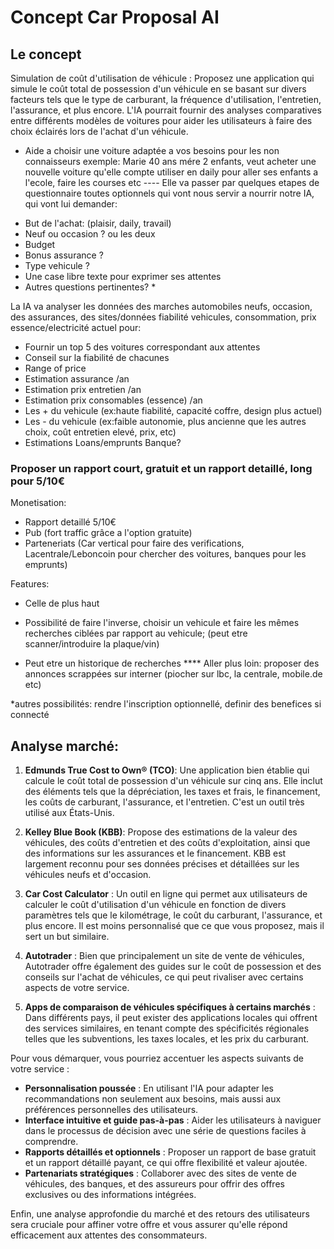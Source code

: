 # Concept Car Proposal AI

## Le concept

Simulation de coût d'utilisation de véhicule : Proposez une application qui simule le coût total de possession d'un véhicule en se basant sur divers facteurs tels que le type de carburant, la fréquence d'utilisation, l'entretien, l'assurance, et plus encore. L'IA pourrait fournir des analyses comparatives entre différents modèles de voitures pour aider les utilisateurs à faire des choix éclairés lors de l'achat d'un véhicule.

- Aide a choisir une voiture adaptée a vos besoins pour les non connaisseurs
  exemple: Marie 40 ans mére 2 enfants, veut acheter une nouvelle voiture qu'elle compte utiliser en daily pour aller ses enfants a l'ecole, faire les courses etc ----
  Elle va passer par quelques etapes de questionnaire toutes optionnels qui vont nous servir a nourrir notre IA, qui vont lui demander:

* But de l'achat: (plaisir, daily, travail)
* Neuf ou occasion ? ou les deux
* Budget
* Bonus assurance ?
* Type vehicule ?
* Une case libre texte pour exprimer ses attentes
* Autres questions pertinentes? \*

La IA va analyser les données des marches automobiles neufs, occasion, des assurances, des sites/données fiabilité vehicules, consommation, prix essence/electricité actuel pour:

- Fournir un top 5 des voitures correspondant aux attentes
- Conseil sur la fiabilité de chacunes
- Range of price
- Estimation assurance /an
- Estimation prix entretien /an
- Estimation prix consomables (essence) /an
- Les + du vehicule (ex:haute fiabilité, capacité coffre, design plus actuel)
- Les - du vehicule (ex:faible autonomie, plus ancienne que les autres choix, coût entretien elevé, prix, etc)
- Estimations Loans/emprunts Banque?

### Proposer un rapport court, gratuit et un rapport detaillé, long pour 5/10€

Monetisation:

- Rapport detaillé 5/10€
- Pub (fort traffic grâce a l'option gratuite)
- Parteneriats (Car vertical pour faire des verifications, Lacentrale/Leboncoin pour chercher des voitures, banques pour les emprunts)

Features:

- Celle de plus haut
- Possibilité de faire l'inverse, choisir un vehicule et faire les mêmes recherches ciblées par rapport au vehicule; (peut etre scanner/introduire la plaque/vin)

- Peut etre un historique de recherches
  \*\*\*\* Aller plus loin: proposer des annonces scrappées sur interner (piocher sur lbc, la centrale, mobile.de etc)

\*autres possibilités: rendre l'inscription optionnellé, definir des benefices si connecté

## Analyse marché:

1. **Edmunds True Cost to Own® (TCO)**: Une application bien établie qui calcule le coût total de possession d'un véhicule sur cinq ans. Elle inclut des éléments tels que la dépréciation, les taxes et frais, le financement, les coûts de carburant, l'assurance, et l'entretien. C'est un outil très utilisé aux États-Unis.

2. **Kelley Blue Book (KBB)**: Propose des estimations de la valeur des véhicules, des coûts d'entretien et des coûts d'exploitation, ainsi que des informations sur les assurances et le financement. KBB est largement reconnu pour ses données précises et détaillées sur les véhicules neufs et d'occasion.

3. **Car Cost Calculator** : Un outil en ligne qui permet aux utilisateurs de calculer le coût d'utilisation d'un véhicule en fonction de divers paramètres tels que le kilométrage, le coût du carburant, l'assurance, et plus encore. Il est moins personnalisé que ce que vous proposez, mais il sert un but similaire.

4. **Autotrader** : Bien que principalement un site de vente de véhicules, Autotrader offre également des guides sur le coût de possession et des conseils sur l'achat de véhicules, ce qui peut rivaliser avec certains aspects de votre service.

5. **Apps de comparaison de véhicules spécifiques à certains marchés** : Dans différents pays, il peut exister des applications locales qui offrent des services similaires, en tenant compte des spécificités régionales telles que les subventions, les taxes locales, et les prix du carburant.

Pour vous démarquer, vous pourriez accentuer les aspects suivants de votre service :

- **Personnalisation poussée** : En utilisant l'IA pour adapter les recommandations non seulement aux besoins, mais aussi aux préférences personnelles des utilisateurs.
- **Interface intuitive et guide pas-à-pas** : Aider les utilisateurs à naviguer dans le processus de décision avec une série de questions faciles à comprendre.
- **Rapports détaillés et optionnels** : Proposer un rapport de base gratuit et un rapport détaillé payant, ce qui offre flexibilité et valeur ajoutée.
- **Partenariats stratégiques** : Collaborer avec des sites de vente de véhicules, des banques, et des assureurs pour offrir des offres exclusives ou des informations intégrées.

Enfin, une analyse approfondie du marché et des retours des utilisateurs sera cruciale pour affiner votre offre et vous assurer qu'elle répond efficacement aux attentes des consommateurs.
